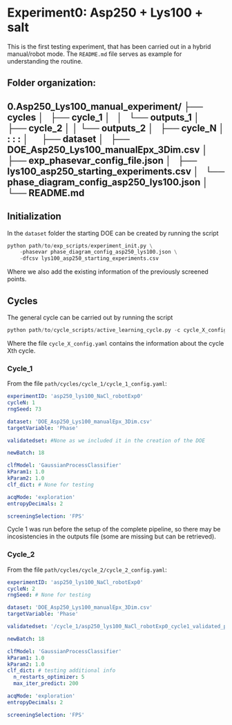 # Experiment0: Asp250 + Lys100 + salt

This is the first testing experiment, that has been carried out in a hybrid manual/robot mode.
The `README.md` file serves as example for understanding the routine.

Folder organization:
---
0.Asp250_Lys100_manual_experiment/
├── cycles
│   ├── cycle_1
│   │   └── **outputs_1**
│   ├── cycle_2
│   │   └── **outputs_2**
│   ├── cycle_N
│   :   :   :
│      
├── dataset
│   ├── DOE_Asp250_Lys100_manualEpx_3Dim.csv
│   ├── exp_phasevar_config_file.json
│   ├── lys100_asp250_starting_experiments.csv
│   └── phase_diagram_config_asp250_lys100.json
│
└── README.md
---

## Initialization

In the `dataset` folder the starting DOE can be created by running the script

```python
python path/to/exp_scripts/experiment_init.py \
    -phasevar phase_diagram_config_asp250_lys100.json \
    -dfcsv lys100_asp250_starting_experiments.csv
```

Where we also add the existing information of the previously screened points.

## Cycles

The general cycle can be carried out by running the script

```python
python path/to/cycle_scripts/active_learning_cycle.py -c cycle_X_config.yaml
```

Where the file `cycle_X_config.yaml` contains the information about the cycle Xth cycle.

### Cycle_1

From the file `path/cycles/cycle_1/cycle_1_config.yaml`:

```yaml
experimentID: 'asp250_lys100_NaCl_robotExp0'
cycleN: 1
rngSeed: 73

dataset: 'DOE_Asp250_Lys100_manualEpx_3Dim.csv'
targetVariable: 'Phase'

validatedset: #None as we included it in the creation of the DOE

newBatch: 18

clfModel: 'GaussianProcessClassifier'
kParam1: 1.0
kParam2: 1.0
clf_dict: # None for testing

acqMode: 'exploration'
entropyDecimals: 2

screeningSelection: 'FPS'
```

Cycle 1 was run before the setup of the complete pipeline, so there may be incosistencies in the outputs file (some are missing but can be retrieved).


### Cycle_2

From the file `path/cycles/cycle_2/cycle_2_config.yaml`:

```yaml
experimentID: 'asp250_lys100_NaCl_robotExp0'
cycleN: 2
rngSeed: # None for testing

dataset: 'DOE_Asp250_Lys100_manualEpx_3Dim.csv'
targetVariable: 'Phase'

validatedset: '/cycle_1/asp250_lys100_NaCl_robotExp0_cycle1_validated_points.csv'

newBatch: 18

clfModel: 'GaussianProcessClassifier'
kParam1: 1.0
kParam2: 1.0
clf_dict: # testing additional info
  n_restarts_optimizer: 5
  max_iter_predict: 200

acqMode: 'exploration'
entropyDecimals: 2

screeningSelection: 'FPS'
```